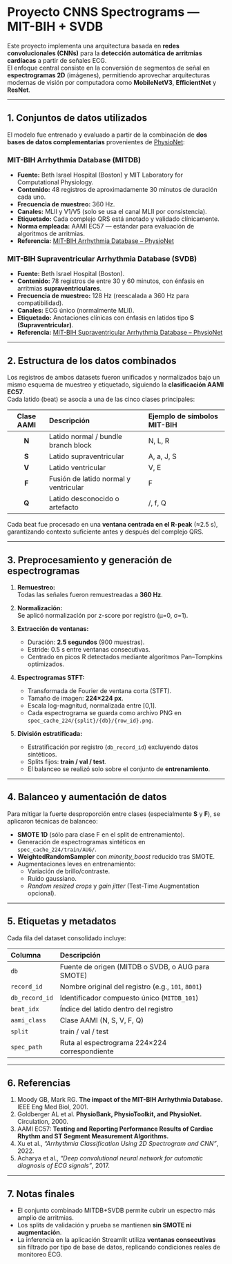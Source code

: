 # Proyecto CNNS Spectrograms — MIT-BIH + SVDB

Este proyecto implementa una arquitectura basada en **redes convolucionales (CNNs)** para la **detección automática de arritmias cardíacas** a partir de señales ECG.  
El enfoque central consiste en la conversión de segmentos de señal en **espectrogramas 2D** (imágenes), permitiendo aprovechar arquitecturas modernas de visión por computadora como **MobileNetV3**, **EfficientNet** y **ResNet**.

---

## 1. Conjuntos de datos utilizados

El modelo fue entrenado y evaluado a partir de la combinación de **dos bases de datos complementarias** provenientes de [PhysioNet](https://physionet.org/):

### MIT-BIH Arrhythmia Database (MITDB)
- **Fuente:** Beth Israel Hospital (Boston) y MIT Laboratory for Computational Physiology.  
- **Contenido:** 48 registros de aproximadamente 30 minutos de duración cada uno.  
- **Frecuencia de muestreo:** 360 Hz.  
- **Canales:** MLII y V1/V5 (solo se usa el canal MLII por consistencia).  
- **Etiquetado:** Cada complejo QRS está anotado y validado clínicamente.  
- **Norma empleada:** AAMI EC57 — estándar para evaluación de algoritmos de arritmias.  
- **Referencia:** [MIT-BIH Arrhythmia Database – PhysioNet](https://physionet.org/content/mitdb/1.0.0/)

### MIT-BIH Supraventricular Arrhythmia Database (SVDB)
- **Fuente:** Beth Israel Hospital (Boston).  
- **Contenido:** 78 registros de entre 30 y 60 minutos, con énfasis en arritmias **supraventriculares**.  
- **Frecuencia de muestreo:** 128 Hz (reescalada a 360 Hz para compatibilidad).  
- **Canales:** ECG único (normalmente MLII).  
- **Etiquetado:** Anotaciones clínicas con énfasis en latidos tipo **S (Supraventricular)**.  
- **Referencia:** [MIT-BIH Supraventricular Arrhythmia Database – PhysioNet](https://physionet.org/content/svdb/1.0.0/)

---

## 2. Estructura de los datos combinados

Los registros de ambos datasets fueron unificados y normalizados bajo un mismo esquema de muestreo y etiquetado, siguiendo la **clasificación AAMI EC57**.  
Cada latido (beat) se asocia a una de las cinco clases principales:

| Clase AAMI | Descripción | Ejemplo de símbolos MIT-BIH |
|:-----------:|:------------|:-----------------------------|
| **N** | Latido normal / bundle branch block | N, L, R |
| **S** | Latido supraventricular | A, a, J, S |
| **V** | Latido ventricular | V, E |
| **F** | Fusión de latido normal y ventricular | F |
| **Q** | Latido desconocido o artefacto | /, f, Q |

Cada beat fue procesado en una **ventana centrada en el R-peak** (≈2.5 s), garantizando contexto suficiente antes y después del complejo QRS.

---

## 3. Preprocesamiento y generación de espectrogramas

1. **Remuestreo:**  
   Todas las señales fueron remuestreadas a **360 Hz**.

2. **Normalización:**  
   Se aplicó normalización por z-score por registro (μ=0, σ=1).

3. **Extracción de ventanas:**  
   - Duración: **2.5 segundos** (900 muestras).  
   - Estride: 0.5 s entre ventanas consecutivas.  
   - Centrado en picos R detectados mediante algoritmos Pan–Tompkins optimizados.

4. **Espectrogramas STFT:**  
   - Transformada de Fourier de ventana corta (STFT).  
   - Tamaño de imagen: **224×224 px**.  
   - Escala log-magnitud, normalizada entre [0,1].  
   - Cada espectrograma se guarda como archivo PNG en `spec_cache_224/{split}/{db}/{row_id}.png`.

5. **División estratificada:**  
   - Estratificación por registro (`db_record_id`) excluyendo datos sintéticos.  
   - Splits fijos: **train / val / test**.  
   - El balanceo se realizó solo sobre el conjunto de **entrenamiento**.

---

## 4. Balanceo y aumentación de datos

Para mitigar la fuerte desproporción entre clases (especialmente **S** y **F**), se aplicaron técnicas de balanceo:

- **SMOTE 1D** (sólo para clase F en el split de entrenamiento).  
- Generación de espectrogramas sintéticos en `spec_cache_224/train/AUG/`.  
- **WeightedRandomSampler** con *minority_boost* reducido tras SMOTE.  
- Augmentaciones leves en entrenamiento:  
  - Variación de brillo/contraste.  
  - Ruido gaussiano.  
  - *Random resized crops* y *gain jitter* (Test-Time Augmentation opcional).

---

## 5. Etiquetas y metadatos

Cada fila del dataset consolidado incluye:

| Columna | Descripción |
|:--------|:-------------|
| `db` | Fuente de origen (MITDB o SVDB, o AUG para SMOTE) |
| `record_id` | Nombre original del registro (e.g., `101`, `8001`) |
| `db_record_id` | Identificador compuesto único (`MITDB_101`) |
| `beat_idx` | Índice del latido dentro del registro |
| `aami_class` | Clase AAMI (N, S, V, F, Q) |
| `split` | train / val / test |
| `spec_path` | Ruta al espectrograma 224×224 correspondiente |

---

## 6. Referencias

1. Moody GB, Mark RG. **The impact of the MIT-BIH Arrhythmia Database.** IEEE Eng Med Biol, 2001.  
2. Goldberger AL et al. **PhysioBank, PhysioToolkit, and PhysioNet.** Circulation, 2000.  
3. AAMI EC57: **Testing and Reporting Performance Results of Cardiac Rhythm and ST Segment Measurement Algorithms.**  
4. Xu et al., *“Arrhythmia Classification Using 2D Spectrogram and CNN”*, 2022.  
5. Acharya et al., *“Deep convolutional neural network for automatic diagnosis of ECG signals”*, 2017.

---

## 7. Notas finales

- El conjunto combinado MITDB+SVDB permite cubrir un espectro más amplio de arritmias.  
- Los splits de validación y prueba se mantienen **sin SMOTE ni augmentación**.  
- La inferencia en la aplicación Streamlit utiliza **ventanas consecutivas** sin filtrado por tipo de base de datos, replicando condiciones reales de monitoreo ECG.


